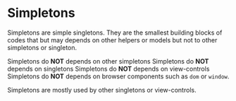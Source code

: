 # Simpletons

Simpletons are simple singletons.  They are the smallest building blocks of codes that but may depends on other helpers or models but not to other simpletons or singleton.

Simpletons do **NOT** depends on other simpletons
Simpletons do **NOT** depends on singletons
Simpletons do **NOT** depends on view-controls
Simpletons do **NOT** depends on browser components such as `dom` or `window`.

Simpletons are mostly used by other singletons or view-controls.
